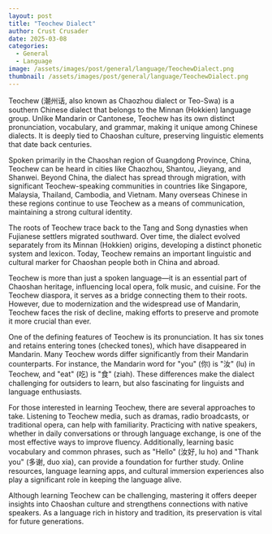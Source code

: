 ```yaml
---
layout: post
title: "Teochew Dialect"
author: Crust Crusader
date: 2025-03-08
categories:
  - General
  - Language
image: /assets/images/post/general/language/TeochewDialect.png
thumbnail: /assets/images/post/general/language/TeochewDialect.png
---
```


Teochew (潮州话, also known as Chaozhou dialect or Teo-Swa) is a southern Chinese dialect that belongs to the Minnan (Hokkien) language group. Unlike Mandarin or Cantonese, Teochew has its own distinct pronunciation, vocabulary, and grammar, making it unique among Chinese dialects. It is deeply tied to Chaoshan culture, preserving linguistic elements that date back centuries.

Spoken primarily in the Chaoshan region of Guangdong Province, China, Teochew can be heard in cities like Chaozhou, Shantou, Jieyang, and Shanwei. Beyond China, the dialect has spread through migration, with significant Teochew-speaking communities in countries like Singapore, Malaysia, Thailand, Cambodia, and Vietnam. Many overseas Chinese in these regions continue to use Teochew as a means of communication, maintaining a strong cultural identity.

The roots of Teochew trace back to the Tang and Song dynasties when Fujianese settlers migrated southward. Over time, the dialect evolved separately from its Minnan (Hokkien) origins, developing a distinct phonetic system and lexicon. Today, Teochew remains an important linguistic and cultural marker for Chaoshan people both in China and abroad.

Teochew is more than just a spoken language—it is an essential part of Chaoshan heritage, influencing local opera, folk music, and cuisine. For the Teochew diaspora, it serves as a bridge connecting them to their roots. However, due to modernization and the widespread use of Mandarin, Teochew faces the risk of decline, making efforts to preserve and promote it more crucial than ever.

One of the defining features of Teochew is its pronunciation. It has six tones and retains entering tones (checked tones), which have disappeared in Mandarin. Many Teochew words differ significantly from their Mandarin counterparts. For instance, the Mandarin word for "you" (你) is "汝" (lu) in Teochew, and "eat" (吃) is "食" (ziah). These differences make the dialect challenging for outsiders to learn, but also fascinating for linguists and language enthusiasts.

For those interested in learning Teochew, there are several approaches to take. Listening to Teochew media, such as dramas, radio broadcasts, or traditional opera, can help with familiarity. Practicing with native speakers, whether in daily conversations or through language exchange, is one of the most effective ways to improve fluency. Additionally, learning basic vocabulary and common phrases, such as "Hello" (汝好, lu ho) and "Thank you" (多谢, duo xia), can provide a foundation for further study. Online resources, language learning apps, and cultural immersion experiences also play a significant role in keeping the language alive.

Although learning Teochew can be challenging, mastering it offers deeper insights into Chaoshan culture and strengthens connections with native speakers. As a language rich in history and tradition, its preservation is vital for future generations.
